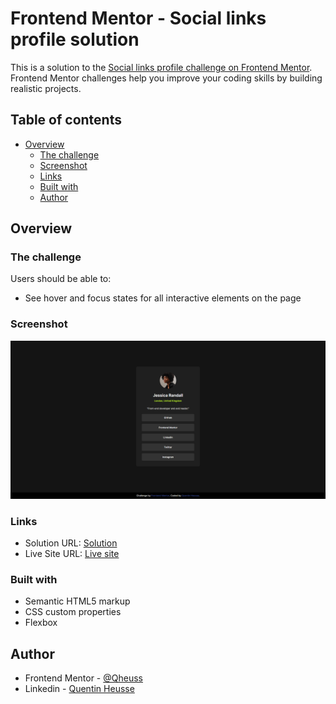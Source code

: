 # Frontend Mentor - Social links profile solution

This is a solution to the [Social links profile challenge on Frontend Mentor](https://www.frontendmentor.io/challenges/social-links-profile-UG32l9m6dQ). Frontend Mentor challenges help you improve your coding skills by building realistic projects.

## Table of contents

- [Overview](#overview)
  - [The challenge](#the-challenge)
  - [Screenshot](#screenshot)
  - [Links](#links)
  - [Built with](#built-with)
  - [Author](#author)

## Overview

### The challenge

Users should be able to:

- See hover and focus states for all interactive elements on the page

### Screenshot

![](./screenshot.png)

### Links

- Solution URL: [Solution](https://www.frontendmentor.io/solutions/sociallinksprofilehtmlexercise-XkO95HOrCe)
- Live Site URL: [Live site](https://qheuss.github.io/social-links-profile-html-exercise/)

### Built with

- Semantic HTML5 markup
- CSS custom properties
- Flexbox

## Author

- Frontend Mentor - [@Qheuss](https://www.frontendmentor.io/profile/Qheuss)
- Linkedin - [Quentin Heusse](https://www.linkedin.com/in/quentin-heusse/)
